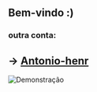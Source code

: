 ## Bem-vindo :)

### outra conta:

## -> [Antonio-henr](https://github.com/Antonio-henr)

![Demonstração]([https://link-do-gif.gif](https://www.google.com/url?sa=i&url=https%3A%2F%2Fforms.app%2Fen%2Fblog%2Ffunny-developer-memes&psig=AOvVaw3L8JQIrqONIj8e-HeGr0sV&ust=1730497515596000&source=images&cd=vfe&opi=89978449&ved=0CBMQjRxqFwoTCKCIhuDLuYkDFQAAAAAdAAAAABAK))
